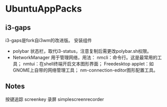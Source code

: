 # UbuntuAppPacks
## i3-gaps
i3-gaps是fork自i3wm的改进版。
安装组件
- polybar
状态栏，取代i3-status，注意复制后需更改polybar.sh权限。
- NetworkManager
用于管理网络，用法：
nmcli：命令行。这是最常用的工具；
nmtui：在shell终端开启文本图形界面；
Freedesktop applet：如GNOME上自带的网络管理工具；
nm-connection-editor图形配置工具。
## Notes
按键追踪 screenkey
录屏 simplescreenrecorder
